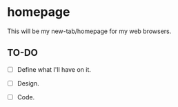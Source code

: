 # homepage

This will be my new-tab/homepage for my web browsers.

## TO-DO
- [ ] Define what I'll have on it.

- [ ] Design.

- [ ] Code.
